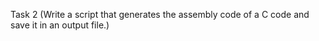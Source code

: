 Task 2 (Write a script that generates the assembly code of a C code and save it in an output file.)
